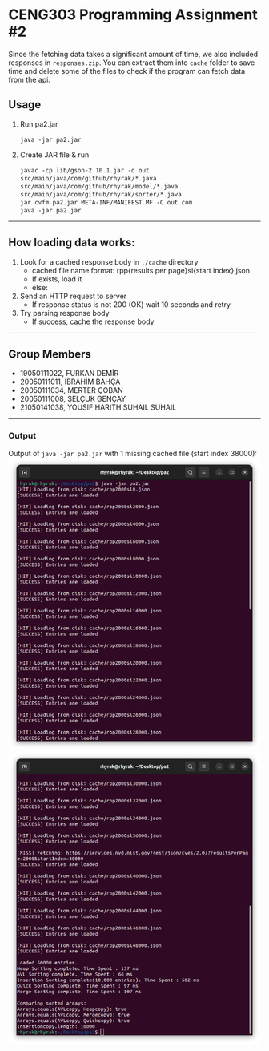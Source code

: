 # CENG303 Programming Assignment #2

Since the fetching data takes a significant amount of time, we also included responses in `responses.zip`.
You can extract them into `cache` folder to save time and delete some of the files to check if the program can fetch
data
from the api.

## Usage

1) Run pa2.jar
   ```
   java -jar pa2.jar
   ```
2) Create JAR file & run
   ```
   javac -cp lib/gson-2.10.1.jar -d out src/main/java/com/github/rhyrak/*.java src/main/java/com/github/rhyrak/model/*.java src/main/java/com/github/rhyrak/sorter/*.java
   jar cvfm pa2.jar META-INF/MANIFEST.MF -C out com
   java -jar pa2.jar
   ```

---

## How loading data works:

1. Look for a cached response body in `./cache` directory
    - cached file name format: rpp{results per page}si{start index}.json
    - If exists, load it
    - else:
2. Send an HTTP request to server
    - If response status is not 200 (OK) wait 10 seconds and retry
3. Try parsing response body
    - If success, cache the response body

---

## Group Members

* 19050111022, FURKAN DEMİR
* 20050111011, İBRAHİM BAHÇA
* 20050111034, MERTER ÇOBAN
* 20050111008, SELÇUK GENÇAY
* 21050141038, YOUSIF HARITH SUHAIL SUHAIL

---

### Output

Output of `java -jar pa2.jar` with 1 missing cached file (start index 38000):
<img src="output0.png"  alt="screenshot of console showing the result of program."/>
<img src="output1.png"  alt="screenshot of console showing the result of program."/>
